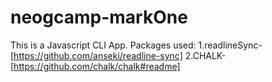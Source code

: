 # neogcamp-markOne

This is a Javascript CLI App.
Packages used:
1.readlineSync- [https://github.com/anseki/readline-sync]
2.CHALK- [https://github.com/chalk/chalk#readme]
